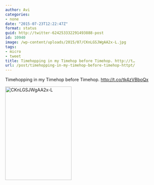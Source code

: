 ```yaml
---
author: Avi
categories:
- none
date: "2015-07-23T12:22:47Z"
format: status
guid: http://twitter-624253332291493888-post
id: 10940
image: /wp-content/uploads/2015/07/CKnLGSJWgAA2x-L.jpg
tags:
- micro
- tweet
title: Timehopping in my Timehop before Timehop. http://t…
url: /post/timehopping-in-my-timehop-before-timehop-httpt/
---
```

Timehopping in my Timehop before Timehop. http://t.co/tk4zVBboQx

<img width="212" height="300" src="http://aviflax.com/wp-content/uploads/2015/07/CKnLGSJWgAA2x-L-212x300.jpg" class="attachment-medium" alt="CKnLGSJWgAA2x-L" />
